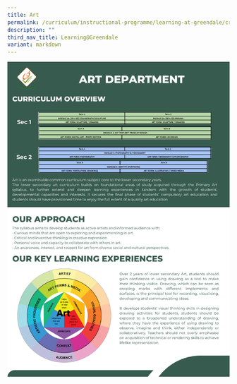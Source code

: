 ```yaml
---
title: Art
permalink: /curriculum/instructional-programme/learning-at-greendale/craft-tech/art/
description: ""
third_nav_title: Learning@Greendale
variant: markdown
---
```

![Art Dept](/images/art%20department.png)